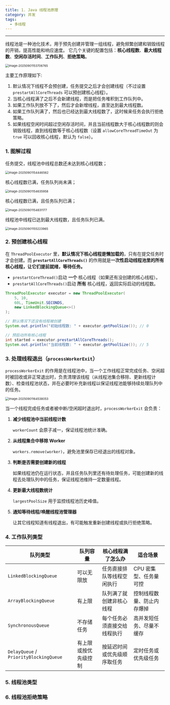 ```yaml
---
title: 1. Java 线程池原理
category: 并发
tags:
  - 多线程
---
```

---
线程池是一种池化技术，用于预先创建并管理一组线程，避免频繁创建和销毁线程的开销，提高性能和响应速度。 它几个关键的配置包括：**核心线程数**、**最大线程数**、**空闲存活时间**、**工作队列**、**拒绝策略**。

<img src="https://camelliaxiaohua-1313958787.cos.ap-shanghai.myqcloud.com/markdown/image-20250901153706765.png" alt="image-20250901153706765" style="zoom: 67%;" />

主要工作原理如下: 

1. 默认情况下线程不会预创建，任务提交之后才会创建线程（不过设置 `prestartAllCoreThreads` 可以预创建核心线程）。 
2. 当核心线程满了之后不会新建线程，而是把任务堆积到工作队列中。 
3. 如果工作队列放不下了，然后才会新增线程，直至达到最大线程数。
4. 如果工作队列满了，然后也已经达到最大线程数了，这时候来任务会执行拒绝策略。 
5. 如果线程空闲时间超过空闲存活时间，并且当前线程数大于核心线程数的则会销毁线程，直到线程数等于核心线程数（设置 `allowCoreThreadTimeOut` 为 `true` 可以回收核心线程，默认为 `false`）。

### 1. 图解过程

任务提交，线程池中线程总数还未达到核心线程数；

<img src="https://camelliaxiaohua-1313958787.cos.ap-shanghai.myqcloud.com/markdown/image-20250901154446562.png" alt="image-20250901154446562" style="zoom:67%;" />

核心线程数已满，任务队列尚未满；

<img src="https://camelliaxiaohua-1313958787.cos.ap-shanghai.myqcloud.com/markdown/image-20250901154635958.png" alt="image-20250901154635958" style="zoom:67%;" />

核心线程数已满，且任务队列已满；

<img src="https://camelliaxiaohua-1313958787.cos.ap-shanghai.myqcloud.com/markdown/image-20250901154831177.png" alt="image-20250901154831177" style="zoom:67%;" />

线程池中线程已达到最大线程数，且任务队列已满。

<img src="https://camelliaxiaohua-1313958787.cos.ap-shanghai.myqcloud.com/markdown/image-20250901155223965.png" alt="image-20250901155223965" style="zoom:67%;" />

### 2. 预创建核心线程

在 `ThreadPoolExecutor` 里，**默认情况下核心线程是懒加载的**，只有在提交任务时才会创建。而 **`prestartAllCoreThreads()`** 的作用就是**一次性启动线程池里的所有核心线程，让它们提前就绪，等待任务。**

- `prestartCoreThread()`启动 **一个** 核心线程（如果还有没创建的核心线程）。
- `prestartAllCoreThreads()`启动 **所有** 核心线程，返回实际启动的线程数。

```java
ThreadPoolExecutor executor = new ThreadPoolExecutor(
    5, 10,
    60L, TimeUnit.SECONDS,
    new LinkedBlockingQueue<>()
);

// 默认情况下还没有线程被创建
System.out.println("初始线程数: " + executor.getPoolSize()); // 0

// 预启动所有核心线程
int started = executor.prestartAllCoreThreads();
System.out.println("当前线程数: " + executor.getPoolSize()); // 5
```

### 3. 处理线程退出（`processWorkerExit`）

`processWorkerExit` 的作用是在线程池中，当一个工作线程正常完成任务、空闲超时被回收或非正常退出时，负责清理该线程（从线程池集合移除、更新线程计数）、检查线程池状态，并在必要时补充新线程以保证线程池能够持续处理队列中的任务。

<img src="https://camelliaxiaohua-1313958787.cos.ap-shanghai.myqcloud.com/markdown/image-20250901164538053.png" alt="image-20250901164538053" style="zoom: 67%;" />

当一个线程完成任务或者被中断/空闲超时退出时，`processWorkerExit` 会负责：

1. **减少线程池中当前线程计数**

   `workerCount` 会原子减一，保证线程池统计准确。

1. **从线程集合中移除 Worker**

   `workers.remove(worker)`，避免池里保存已经退出的线程对象。

2. **判断是否需要创建新的线程**

   如果线程池仍在运行状态，并且任务队列里还有待处理任务，可能创建新的线程去处理队列中的任务，保证线程池维持一定数量线程。

3. **更新最大线程数统计**

   `largestPoolSize` 用于监控线程池历史峰值。

4. **通知等待线程/唤醒线程池管理器**

   让其它线程知道有线程退出，有可能触发重新创建线程或执行拒绝策略。

### 4. 工作队列类型

| 队列类型                                   | 队列容量       | 核心线程满了怎么办      | 适合场景          |
| -------------------------------------- | ---------- | -------------- | ------------- |
| `LinkedBlockingQueue`                  | 可以无限放      | 任务直接排队等线程空闲执行  | CPU 密集型、任务量可控 |
| `ArrayBlockingQueue`                   | 有上限        | 队列满了就创建非核心线程   | 控制线程数量、防止内存爆掉 |
| `SynchronousQueue`                     | 不存储任务      | 每个任务必须直接交给线程执行 | 高并发短任务、尽量不缓存  |
| `DelayQueue` / `PriorityBlockingQueue` | 有上限或按优先级控制 | 按延迟时间或优先级顺序取任务 | 定时任务或优先级任务    |


### 5. 线程池类型



### 6. 线程池拒绝策略


